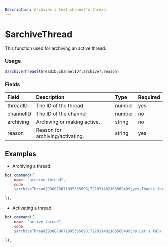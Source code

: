 ```yaml
---
Description: Archives a text channel's thread.
---
```


# $archiveThread

This function used for archiving an active thread.

### Usage

```php
$archiveThread[threadID;channelID?;archive?;reason]
```

### Fields

| Field | Description | Type | Required |
| :--- | :--- | :--- | :--- |
| threadID | The ID of the thread  | number | yes |
| channelID | The ID of the channel | number | no |
| archiving | Archiving or making active. | string | no |
| reason | Reason for archiving/activating. | string | yes |

## Examples

* Archiving a thread:

```javascript
bot.command({
    name: "archive-thread",
    code: `
    $archiveThread[938078671095365693;722031482163560499;yes;Thanks for talk!]
    `
});
```
* Activating a thread:

```javascript
bot.command({
    name: "active-thread",
    code: `
    $archiveThread[938078671095365693;722031482163560499;no;Let's talk again!]
    `
});
```

